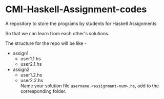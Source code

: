 # CMI-Haskell-Assignment-codes

A repository to store the programs by students for Haskell Assignments

So that we can learn from each other's solutions.

The structure for the repo will be like -
- assign1
  - user1.1.hs
  - user2.1.hs
- assign2
  - user1.2.hs
  - user2.2.hs   
Name your solution file `username.<assignment-num>.hs`, add to the corresponding
folder.
